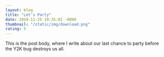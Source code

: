 ```yaml
---
layout: blog
title: "Let's Party"
date: 2019-11-25 19:35:02 -0800
thumbnail: "/static/img/download.png"
rating: 5
---
```


This is the post body, where I write about our last chance to party before the Y2K bug destroys us all.
